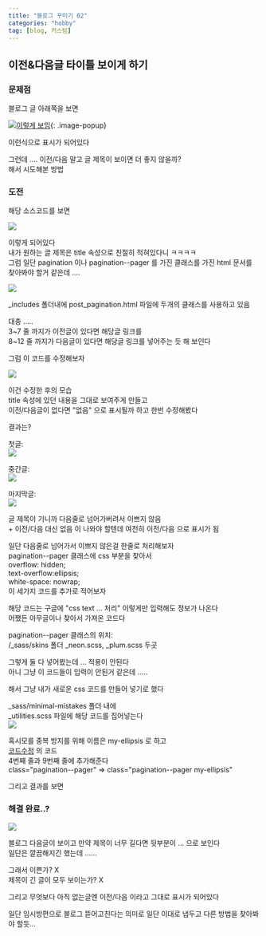 ```yaml
---
title: "블로그 꾸미기 02"
categories: "hobby"
tag: [blog, 커스텀]
---
```



## 이전&다음글 타이틀 보이게 하기


### 문제점

블로그 글 아래쪽을 보면

[![이렇게 보임](https://blogger.googleusercontent.com/img/b/R29vZ2xl/AVvXsEjirS9Ds_edNgzu4xIUZpFfr_ZFCT7hQuic-E3X_Rh8MnqqJgKV_83_mVwBW3ourDG98h1vJqsm3BolcB-tfMdI5ZKmrGMclf0Y1f5L2GBQD7_CQ_IgWW4QSwTvvR7mT1_qmCbHaLw1LUHVM16Av48Liw_3FagK1ppIryvHlRqDnWmTCIJ9GtJ0qhBu-c8/s701/01-%EC%9D%B4%EB%A0%87%EA%B2%8C%20%EB%B3%B4%EC%9E%84.jpg)](https://blogger.googleusercontent.com/img/b/R29vZ2xl/AVvXsEjirS9Ds_edNgzu4xIUZpFfr_ZFCT7hQuic-E3X_Rh8MnqqJgKV_83_mVwBW3ourDG98h1vJqsm3BolcB-tfMdI5ZKmrGMclf0Y1f5L2GBQD7_CQ_IgWW4QSwTvvR7mT1_qmCbHaLw1LUHVM16Av48Liw_3FagK1ppIryvHlRqDnWmTCIJ9GtJ0qhBu-c8/s701/01-%EC%9D%B4%EB%A0%87%EA%B2%8C%20%EB%B3%B4%EC%9E%84.jpg){: .image-popup}

이런식으로 표시가 되어있다

그런데 .... 이전/다음 말고 글 제목이 보이면 더 좋지 않을까?\
해서 시도해본 방법


### 도전

해당 소스코드를 보면

<a href="https://blogger.googleusercontent.com/img/b/R29vZ2xl/AVvXsEiohuZqcT0aeUEYOHvb8fSBaWzp8qL2K9aJdMOW-zHhy0sZuvRZzztdf6sFPLmn8FqAliLLAO1zS3D_HHa6DhHTC7ce2kR3wKc-pwgYyjRsAYzCsu5ECanmibIP4IExXK0iKQ4A2Qdq4vGnJUu4556UE577j2_GrF6ArrGmQ64trcDkhZmI8WZ0AjLm2qw/s626/02-%EC%86%8C%EC%8A%A4%EC%BD%94%EB%93%9C%EB%8A%94%20%EC%9D%B4%EB%A0%87%EA%B2%8C%20%EB%90%98%EC%96%B4%EC%9E%88%EC%9D%8C.jpg" alt="소스코드" class="image-popup">
    <img src="https://blogger.googleusercontent.com/img/b/R29vZ2xl/AVvXsEiohuZqcT0aeUEYOHvb8fSBaWzp8qL2K9aJdMOW-zHhy0sZuvRZzztdf6sFPLmn8FqAliLLAO1zS3D_HHa6DhHTC7ce2kR3wKc-pwgYyjRsAYzCsu5ECanmibIP4IExXK0iKQ4A2Qdq4vGnJUu4556UE577j2_GrF6ArrGmQ64trcDkhZmI8WZ0AjLm2qw/s626/02-%EC%86%8C%EC%8A%A4%EC%BD%94%EB%93%9C%EB%8A%94%20%EC%9D%B4%EB%A0%87%EA%B2%8C%20%EB%90%98%EC%96%B4%EC%9E%88%EC%9D%8C.jpg">
</a>

이렇게 되어있다\
내가 원하는 글 제목은 title 속성으로 친절히 적혀있다니 ㅋㅋㅋㅋ\
그럼 일단 pagination 이나 pagination--pager 를 가진 클래스를 가진 html 문서를 찾아봐야 할거 같은데 ....

<a href="https://blogger.googleusercontent.com/img/b/R29vZ2xl/AVvXsEjw5qHZccAbLDWzIOYUD8ZjkyIGW_62xl00Vy1uT-bK7ShP2PP4IRXIfV12mZtQgI6nifkEX_6q9CrPsz2yQL2W1p_O6B1EKvFz6lL8ifeYtX6OfpLKJP8uDQ78OPy89Aw9WX84rcdmxo-ZH-lY_yWEiLKlpgusQh1D27yCIgDLmO1HiJoSw3pt7IHHGOQ/s1668/03-%EC%97%AC%EA%B8%B0%EC%9D%B8%EB%93%AF.jpg" alt="여기인듯" class="image-popup">
    <img src="https://blogger.googleusercontent.com/img/b/R29vZ2xl/AVvXsEjw5qHZccAbLDWzIOYUD8ZjkyIGW_62xl00Vy1uT-bK7ShP2PP4IRXIfV12mZtQgI6nifkEX_6q9CrPsz2yQL2W1p_O6B1EKvFz6lL8ifeYtX6OfpLKJP8uDQ78OPy89Aw9WX84rcdmxo-ZH-lY_yWEiLKlpgusQh1D27yCIgDLmO1HiJoSw3pt7IHHGOQ/s1668/03-%EC%97%AC%EA%B8%B0%EC%9D%B8%EB%93%AF.jpg">
</a>

_includes 폴더내에 post_pagination.html 파일에 두개의 클래스를 사용하고 있음

대충 .....\
3~7 줄 까지가 이전글이 있다면 해당글 링크를\
8~12 줄 까지가 다음글이 있다면 해당글 링크를 넣어주는 듯 해 보인다

그럼 이 코드를 수정해보자

<a href="https://blogger.googleusercontent.com/img/b/R29vZ2xl/AVvXsEhVitHinEJUk9yhD9pE1mrLLOO1hNmP1lQRCmQpaprIzqW_Oka-VRMEJI9dMStEW_IMamx5MyDBn_MLqH2AbCF5KImYufdbNwDpy7-ZV-adCZFUfaVeRQmQTaw5WDZjrFqRKCceSS6h4pF7MnQqklC5Es9i9WDx0Lpk5qVlCPUfqCEJaXEYeqIY97jaywY/s1513/04-%EC%BD%94%EB%93%9C%EC%88%98%EC%A0%95.jpg" alt="코드수정" class="image-popup" id="코드수정">
    <img src="https://blogger.googleusercontent.com/img/b/R29vZ2xl/AVvXsEhVitHinEJUk9yhD9pE1mrLLOO1hNmP1lQRCmQpaprIzqW_Oka-VRMEJI9dMStEW_IMamx5MyDBn_MLqH2AbCF5KImYufdbNwDpy7-ZV-adCZFUfaVeRQmQTaw5WDZjrFqRKCceSS6h4pF7MnQqklC5Es9i9WDx0Lpk5qVlCPUfqCEJaXEYeqIY97jaywY/s1513/04-%EC%BD%94%EB%93%9C%EC%88%98%EC%A0%95.jpg">
</a>

이건 수정한 후의 모습\
title 속성에 있던 내용을 그대로 보여주게 만들고\
이전/다음글이 없다면 "없음" 으로 표시될까 하고 한번 수정해봤다

결과는?

첫글: \
<a href="https://blogger.googleusercontent.com/img/b/R29vZ2xl/AVvXsEg1Ws-NusmKeCUOzebfPS0cj_oWODHDugDwfvwSny-fqV_vSauUDJsXXPMvTQsODB5alGkWLVxMiM801qmyEEbKlFb1PHTgD6NoVg2dM6g_aiJNF6vRyM1XLpv_jptppUA0LsjE8rlmC8hSqO6YDXe-_DeZBJH31MtsBbfVKgEKIe3Cpv6dDEB686YuC2I/s721/05-1-%EC%B2%AB%EA%B8%80.jpg" alt="첫글" class="image-popup">
    <img src="https://blogger.googleusercontent.com/img/b/R29vZ2xl/AVvXsEg1Ws-NusmKeCUOzebfPS0cj_oWODHDugDwfvwSny-fqV_vSauUDJsXXPMvTQsODB5alGkWLVxMiM801qmyEEbKlFb1PHTgD6NoVg2dM6g_aiJNF6vRyM1XLpv_jptppUA0LsjE8rlmC8hSqO6YDXe-_DeZBJH31MtsBbfVKgEKIe3Cpv6dDEB686YuC2I/s721/05-1-%EC%B2%AB%EA%B8%80.jpg">
</a>

중간글: \
<a href="https://blogger.googleusercontent.com/img/b/R29vZ2xl/AVvXsEgQBN7aldN2oMOjkdj1EnVZa5vDOhBzeIDn05AqJ4z4RZUIUu5x4OQbTmpLXZvxDNMPBCKBgccwKhT1s2rdCeS2QFIOGx9sFxcW1RIyp7sjSx72U9sKkPSt9R1SYDvg1nXUFyIRlH2JNPIYD-vUKSYbac7mcDjXhw_K6Wwod3jml4InTB1jwGnSEk2o91A/s687/05-2-%EC%A4%91%EA%B0%84%EA%B8%80.jpg" alt="중간글" class="image-popup">
    <img src="https://blogger.googleusercontent.com/img/b/R29vZ2xl/AVvXsEgQBN7aldN2oMOjkdj1EnVZa5vDOhBzeIDn05AqJ4z4RZUIUu5x4OQbTmpLXZvxDNMPBCKBgccwKhT1s2rdCeS2QFIOGx9sFxcW1RIyp7sjSx72U9sKkPSt9R1SYDvg1nXUFyIRlH2JNPIYD-vUKSYbac7mcDjXhw_K6Wwod3jml4InTB1jwGnSEk2o91A/s687/05-2-%EC%A4%91%EA%B0%84%EA%B8%80.jpg">
</a>

마지막글: \
<a href="https://blogger.googleusercontent.com/img/b/R29vZ2xl/AVvXsEiefU6zV5zyD_g1dX7GULeNiqofGjx4Tb5jGnBxAKiQVnrCLcJZ3Xa94fpoJmQJvEEJLlORTNggrTPADstSyL4YV2E_QspGQYGsekZfVRKcI1n7umlNC0a_tODduiM6cWHh0liyM4zQfohIaA0kn_LbNJxFAN-IZtpZoFehZUJoyRx1L9PAjFEx_p6QrdU/s692/05-3-%EB%A7%88%EC%A7%80%EB%A7%89.jpg" alt="마지막글" class="image-popup">
    <img src="https://blogger.googleusercontent.com/img/b/R29vZ2xl/AVvXsEiefU6zV5zyD_g1dX7GULeNiqofGjx4Tb5jGnBxAKiQVnrCLcJZ3Xa94fpoJmQJvEEJLlORTNggrTPADstSyL4YV2E_QspGQYGsekZfVRKcI1n7umlNC0a_tODduiM6cWHh0liyM4zQfohIaA0kn_LbNJxFAN-IZtpZoFehZUJoyRx1L9PAjFEx_p6QrdU/s692/05-3-%EB%A7%88%EC%A7%80%EB%A7%89.jpg">
</a>

글 제목이 기니까 다음줄로 넘어가버려서 이쁘지 않음\
\+ 이전/다음 대신 없음 이 나와야 할텐데 여전히 이전/다음 으로 표시가 됨

일단 다음줄로 넘어가서 이쁘지 않은걸 한줄로 처리해보자\
pagination--pager 클래스에 css 부분을 찾아서\
overflow: hidden;\
text-overflow:ellipsis;\
white-space: nowrap;\
이 세가지 코드를 추가로 적어보자

해당 코드는 구글에 "css text ... 처리" 이렇게만 입력해도 정보가 나온다\
어쨌든 아무글이나 찾아서 가져온 코드다

pagination--pager 클래스의 위치: \
/_sass/skins 폴더 _neon.scss, _plum.scss 두곳

그렇게 둘 다 넣어봤는데 ... 적용이 안된다\
아니 그냥 이 코드들이 입력이 안된거 같은데 .....

해서 그냥 내가 새로운 css 코드를 만들어 넣기로 했다

_sass/minimal-mistakes 폴더 내에\
_utilities.scss 파일에 해당 코드를 집어넣는다\
<a href="https://blogger.googleusercontent.com/img/b/R29vZ2xl/AVvXsEjqFvVw2fParFw1qlPyoGAnIXTCmHhFErcdtrpOs1JU30pUn5iAWnMnMiAuuTB4U85IfvjAbuY52TPqW8aVfSiF_ap5oOg5qzuRBsYUezOUPb1tvWfOtfkeWDKLjipubjuJMfMEboSuINFnU9VuayP0yT9CcDkkd5Tgi2XRapDS7OHRkR9_0ByeNtIFz2U/s481/06-%ED%95%B4%EA%B2%B0%EB%B2%95-%EC%9D%B4%ED%81%B4%EB%A6%BD%EC%8A%A4.jpg" alt="이클립스css코드" class="image-popup">
    <img src="https://blogger.googleusercontent.com/img/b/R29vZ2xl/AVvXsEjqFvVw2fParFw1qlPyoGAnIXTCmHhFErcdtrpOs1JU30pUn5iAWnMnMiAuuTB4U85IfvjAbuY52TPqW8aVfSiF_ap5oOg5qzuRBsYUezOUPb1tvWfOtfkeWDKLjipubjuJMfMEboSuINFnU9VuayP0yT9CcDkkd5Tgi2XRapDS7OHRkR9_0ByeNtIFz2U/s481/06-%ED%95%B4%EA%B2%B0%EB%B2%95-%EC%9D%B4%ED%81%B4%EB%A6%BD%EC%8A%A4.jpg">
</a>

혹시모를 중복 방지를 위해 이름은 my-ellipsis 로 하고\
[코드수정](#코드수정) 의 코드\
4번째 줄과 9번째 줄에 추가해준다\
class="pagination--pager" => class="pagination--pager my-ellipsis"

그리고 결과를 보면


### 해결 완료..?

<a href="https://blogger.googleusercontent.com/img/b/R29vZ2xl/AVvXsEgXfWzAwI7fswQ7lZu79J35OqYL5kYBzd2h-G0hMWzXbg59s0sruRWJ8AQaHbckn9XNYzsWLqV1Y2MD1hNGyY1EFwsABnnVrVovj9I0X3jAm4jWSqnc5NWqFPzJoPvhvg4uVI81hvA1D69XH9BhREIjNNibVE6fDa07CzPQXxvEYYj-Wnq-LltgXerO5Tw/s694/06-%ED%95%B4%EA%B2%B0%EB%B2%95-%EC%9D%B4%ED%81%B4%EB%A6%BD%EC%8A%A4%20%EA%B2%B0%EA%B3%BC.jpg" alt="이클립스css코드" class="image-popup">
    <img src="https://blogger.googleusercontent.com/img/b/R29vZ2xl/AVvXsEgXfWzAwI7fswQ7lZu79J35OqYL5kYBzd2h-G0hMWzXbg59s0sruRWJ8AQaHbckn9XNYzsWLqV1Y2MD1hNGyY1EFwsABnnVrVovj9I0X3jAm4jWSqnc5NWqFPzJoPvhvg4uVI81hvA1D69XH9BhREIjNNibVE6fDa07CzPQXxvEYYj-Wnq-LltgXerO5Tw/s694/06-%ED%95%B4%EA%B2%B0%EB%B2%95-%EC%9D%B4%ED%81%B4%EB%A6%BD%EC%8A%A4%20%EA%B2%B0%EA%B3%BC.jpg">
</a>

블로그 다음글이 보이고 만약 제목이 너무 길다면 뒷부분이 ... 으로 보인다\
일단은 깔끔해지긴 했는데 ......

그래서 이쁜가? X\
제목이 긴 글이 모두 보이는가? X

그리고 무엇보다 아직 없는글엔 이전/다음 이라고 그대로 표시가 되어있다

일단 임시방편으로 블로그 뜯어고친다는 의미로 일단 이대로 냅두고 다른 방법을 찾아봐야 할듯...